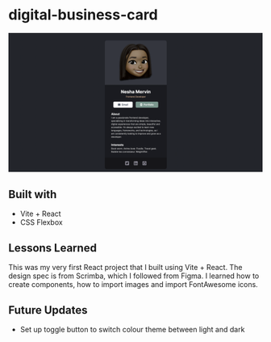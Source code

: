 # digital-business-card

<img src="digital-business-card.png" alt="" border="0">

## Built with
- Vite + React
- CSS Flexbox

## Lessons Learned
This was my very first React project that I built using Vite + React. The design spec is from Scrimba, which I followed from Figma. I learned how to create components, how to import images and import FontAwesome icons.

## Future Updates
- Set up toggle button to switch colour theme between light and dark
